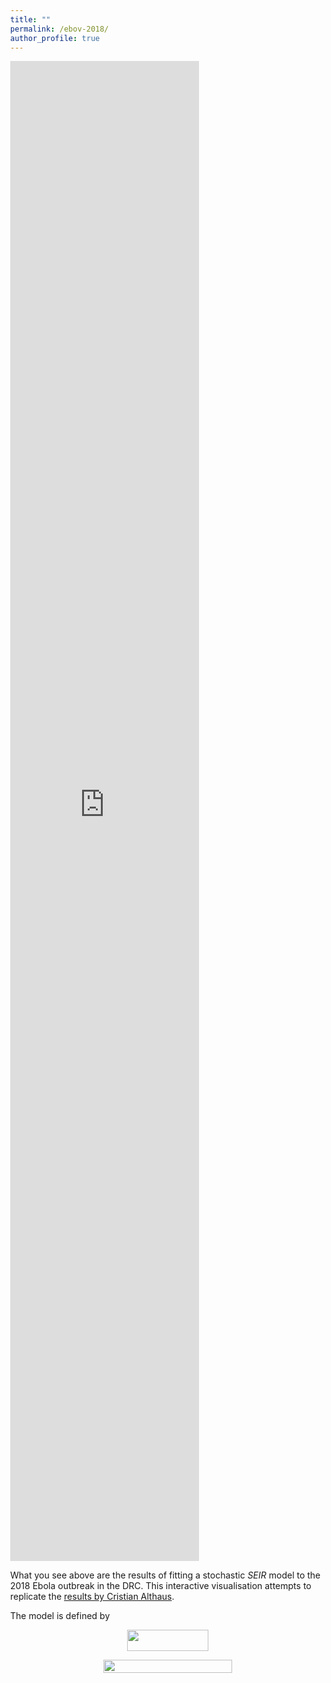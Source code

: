 ```yaml
---
title: ""
permalink: /ebov-2018/
author_profile: true
---
```

<html xmlns="http://www.w3.org/1999/xhtml">
<head>
<style type="text/css">
html {height:100%}
body {
margin:0;
height:100%;
overflow:hidden
}
</style>
</head>

<body>
<iframe allowtransparency=true frameborder=0 id=rf sandbox="allow-same-origin allow-forms allow-scripts" scrolling=auto src="https://ebov-2018.herokuapp.com" style="width:60%;height:60%"></iframe>

What you see above are the results of fitting a stochastic *SEIR* model to the 2018 Ebola outbreak in the DRC. This interactive visualisation attempts to replicate the [results by Cristian Althaus](https://github.com/calthaus/Ebola/tree/master/DRC%20%28GitHub%202018%29).

The model is defined by

<p align="center"><img src="https://rawgit.com/cparrarojas/ebov-2018/svgs/svgs/eee05e7eaa514125d1d61f4c3f81f7af.svg?invert_in_darkmode" align=middle width=129.339045pt height=33.812129999999996pt/></p>

<p align="center"><img src="https://rawgit.com/cparrarojas/sde-parameter-estimation/svgs/svgs/1f98df381e7e7f1299dd2d58c4da8f6a.svg?invert_in_darkmode" align=middle width=205.0356pt height=20.53161pt/></p>
</body>
</html>
